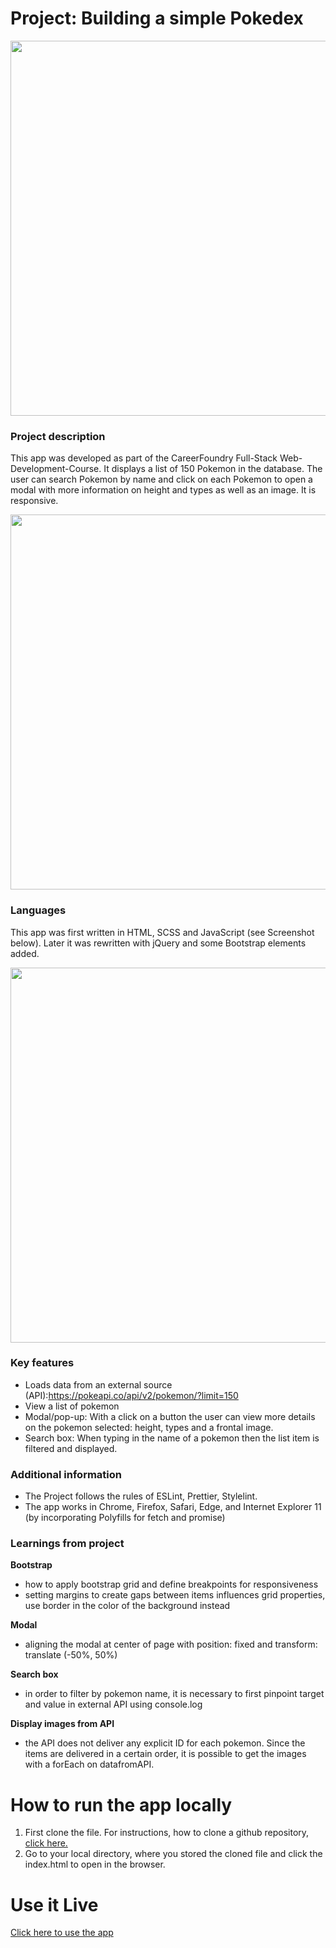# Project: Building a simple Pokedex
<img src="https://user-images.githubusercontent.com/99111208/159686419-2254c8da-48d9-4d5b-97a9-82b455de1995.gif" width="600">


### Project description
This app was developed as part of the CareerFoundry Full-Stack Web-Development-Course.
It displays a list of 150 Pokemon in the database. The user can search Pokemon by name and click on each Pokemon to open a modal with more information on height and types as well as an image. It is responsive.

<img src="https://user-images.githubusercontent.com/99111208/159686389-aea96071-2a7c-42c0-823c-7ecb15a68ce2.gif" width="600">

### Languages
This app was first written in HTML, SCSS and JavaScript (see Screenshot below). Later it was rewritten with jQuery and some Bootstrap elements added.

<img src="https://user-images.githubusercontent.com/99111208/159683538-7990d6bc-4087-40a4-adc8-de578ed8366d.png" width="600">

### Key features 
* Loads data from an external source (API):https://pokeapi.co/api/v2/pokemon/?limit=150
* View a list of pokemon
* Modal/pop-up: With a click on a button the user can view more details on the pokemon selected: height, types and a frontal image.
* Search box: When typing in the name of a pokemon then the list item is filtered and displayed.

### Additional information
* The Project follows the rules of ESLint, Prettier, Stylelint.
* The app works in Chrome, Firefox, Safari, Edge, and Internet Explorer 11 (by incorporating Polyfills for fetch and promise)

### Learnings from project
**Bootstrap** 
* how to apply bootstrap grid and define breakpoints for responsiveness
* setting margins to create gaps between items influences grid properties, use border in the color of the background instead

**Modal**
* aligning the modal at center of page with position: fixed and transform: translate (-50%, 50%)

**Search box**
* in order to filter by pokemon name, it is necessary to first pinpoint target and value in external API using console.log

**Display images from API**
* the API does not deliver any explicit ID for each pokemon. Since the items are delivered in a certain order, it is possible to get the images with a forEach on datafromAPI. 

# How to run the app locally
1. First clone the file. For instructions, how to clone a github repository, [click here.](https://docs.github.com/en/repositories/creating-and-managing-repositories/cloning-a-repository)
2. Go to your local directory, where you stored the cloned file and click the index.html to open in the browser.

# Use it Live

[Click here to use the app](https://lisapmunich.github.io/Simple-Pokemon-JS-App/)
